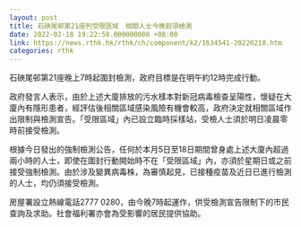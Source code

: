 ```yaml
---
layout: post
title: 石硤尾邨第21座列受限區域　相關人士今晚前須檢測
date: 2022-02-18 19:22:58.000000000 +08:00
link: https://news.rthk.hk/rthk/ch/component/k2/1634541-20220218.htm
categories: rthk
---
```


石硤尾邨第21座晚上7時起圍封檢測，政府目標是在明午約12時完成行動。

政府發言人表示，由於上述大廈排放的污水樣本對新冠病毒檢查呈陽性，懷疑在大廈內有隱形患者，經評估後相關區域感染風險有機會較高，政府決定就相關區域作出限制與檢測宣告。「受限區域」內已設立臨時採樣站，受檢人士須於明日凌晨零時前接受檢測。

根據今日發出的強制檢測公告，任何於本月5日至18日期間曾身處上述大廈內超過兩小時的人士，即使在圍封行動開始時不在「受限區域」內，亦須於星期日或之前接受強制檢測。由於涉及變異病毒株，為審慎起見，已接種疫苗及近日已進行檢測的人士，均仍須接受檢測。

房屋署設立熱線電話2777 0280，由今晚7時起運作，供受檢測宣告限制下的市民查詢及求助。社會福利署亦會為受影響的居民提供協助。
 
　
